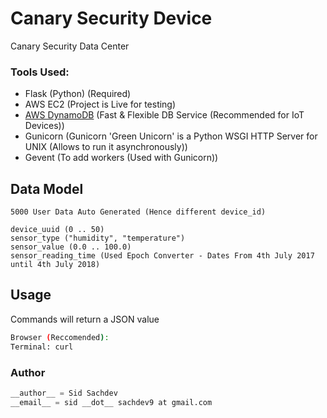 # Canary Security Device
Canary Security Data Center 

### Tools Used:

- Flask (Python) (Required)
- AWS EC2 (Project is Live for testing)
- [AWS DynamoDB](https://https://aws.amazon.com/dynamodb/ "AWS DynamoDB") (Fast & Flexible DB Service (Recommended for IoT Devices))
- Gunicorn (Gunicorn 'Green Unicorn' is a Python WSGI HTTP Server for UNIX (Allows to run it asynchronously))
- Gevent (To add workers (Used with Gunicorn))

## Data Model

```
5000 User Data Auto Generated (Hence different device_id)

device_uuid (0 .. 50)
sensor_type ("humidity", "temperature")
sensor_value (0.0 .. 100.0)
sensor_reading_time (Used Epoch Converter - Dates From 4th July 2017 until 4th July 2018)
```

## Usage

Commands will return a JSON value

```bash
Browser (Reccomended):
Terminal: curl 
```








### Author

```python
__author__ = Sid Sachdev
__email__ = sid __dot__ sachdev9 at gmail.com
```
